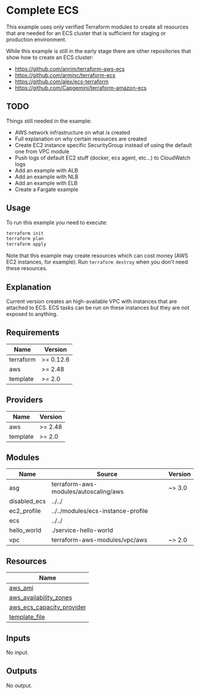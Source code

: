 # Complete ECS

This example uses only verified Terraform modules to create all resources that are needed for an ECS cluster that is sufficient for staging or production environment.

While this example is still in the early stage there are other repositories that show how to create an ECS cluster:

* <https://github.com/anrim/terraform-aws-ecs>
* <https://github.com/arminc/terraform-ecs>
* <https://github.com/alex/ecs-terraform>
* <https://github.com/Capgemini/terraform-amazon-ecs>

## TODO

Things still needed in the example:

* AWS network infrastructure on what is created
* Full explanation on why certain resources are created
* Create EC2 instance specific SecurityGroup instead of using the default one from VPC module
* Push logs of default EC2 stuff (docker, ecs agent, etc...) to CloudWatch logs
* Add an example with ALB
* Add an example with NLB
* Add an example with ELB
* Create a Fargate example

## Usage

To run this example you need to execute:

```bash
terraform init
terraform plan
terraform apply
```

Note that this example may create resources which can cost money (AWS EC2 instances, for example). Run `terraform destroy` when you don't need these resources.

## Explanation

Current version creates an high-available VPC with instances that are attached to ECS. ECS tasks can be run on these instances but they are not exposed to anything.

<!-- BEGINNING OF PRE-COMMIT-TERRAFORM DOCS HOOK -->
## Requirements

| Name | Version |
|------|---------|
| terraform | >= 0.12.6 |
| aws | >= 2.48 |
| template | >= 2.0 |

## Providers

| Name | Version |
|------|---------|
| aws | >= 2.48 |
| template | >= 2.0 |

## Modules

| Name | Source | Version |
|------|--------|---------|
| asg | terraform-aws-modules/autoscaling/aws | ~> 3.0 |
| disabled_ecs | ../../ |  |
| ec2_profile | ../../modules/ecs-instance-profile |  |
| ecs | ../../ |  |
| hello_world | ./service-hello-world |  |
| vpc | terraform-aws-modules/vpc/aws | ~> 2.0 |

## Resources

| Name |
|------|
| [aws_ami](https://registry.terraform.io/providers/hashicorp/aws/2.48/docs/data-sources/ami) |
| [aws_availability_zones](https://registry.terraform.io/providers/hashicorp/aws/2.48/docs/data-sources/availability_zones) |
| [aws_ecs_capacity_provider](https://registry.terraform.io/providers/hashicorp/aws/2.48/docs/resources/ecs_capacity_provider) |
| [template_file](https://registry.terraform.io/providers/hashicorp/template/2.0/docs/data-sources/file) |

## Inputs

No input.

## Outputs

No output.
<!-- END OF PRE-COMMIT-TERRAFORM DOCS HOOK -->
